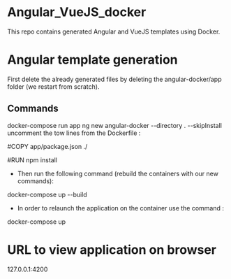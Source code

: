 # Angular_VueJS_docker

This repo contains generated Angular and VueJS templates using Docker.

# Angular template generation

First delete the already generated files by deleting the angular-docker/app folder (we restart from scratch).

## Commands

docker-compose run app ng new angular-docker --directory . --skipInstall
uncomment the tow lines from the Dockerfile :

#COPY app/package.json ./

#RUN npm install

- Then run the following command (rebuild the containers with our new commands):

docker-compose up --build

- In order to relaunch the application on the container use the command :

docker-compose up

# URL to view application on browser

127.0.0.1:4200
